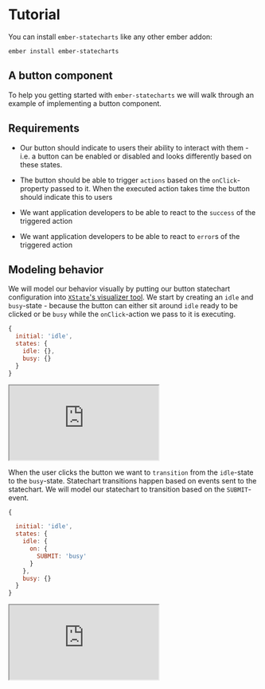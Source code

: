 # Tutorial

You can install `ember-statecharts` like any other ember addon:
 
```
ember install ember-statecharts
```

## A button component

To help you getting started with `ember-statecharts` we will walk through an
example of implementing a button component.

## Requirements

* Our button should indicate to users their ability to interact with them -
i.e. a button can be enabled or disabled and looks differently based on these states.

* The button should be able to trigger `actions` based on the `onClick`-property
passed to it. When the executed action takes time the button should indicate this to users

* We want application developers to be able to react to the `success` of the triggered action

* We want application developers to be able to react to `error`s of the triggered action

## Modeling behavior

We will model our behavior visually by putting our button statechart configuration
 into [`XState`'s visualizer tool](https://xstate.js.org/viz). We start by creating an `idle` and
`busy`-state - because the button can either sit around `idle` ready to be clicked or
be `busy` while the `onClick`-action we pass to it is executing.

```js
{
  initial: 'idle',
  states: {
    idle: {},
    busy: {}
  }
}
```
<iframe
  src="https://xstate.js.org/viz/?gist=d5e74a8a8c1f05bd440dd76549a7b709&embed=1"
  class="docs-h-64 docs-w-full"
>
</iframe>

When the user clicks the button we want to `transition` from the `idle`-state to the
`busy`-state. Statechart transitions happen based on events sent to the statechart.
We will model our statechart to transition based on the `SUBMIT`-event.

```js
{

  initial: 'idle',
  states: {
    idle: {
      on: {
        SUBMIT: 'busy'
      }
    },
    busy: {}
  }
}
```

<iframe
 src="https://xstate.js.org/viz/?gist=9ff6131e1098dcc824921fc001dce356&embed=1"
 class="docs-h-64 docs-w-full"
/>

You can interact with the statechart during the modeling phase. You will see the statechart
transitionig into the busy state when clicking on the submit event in the statechart-editor.

### Triggering actions

Transitioning between states is not enough for our statechart to actually do something.
To have our statechart 'do' something we can implement `actions` that we will tell
the statechart to execute on state-transitions. You can trigger actions at specific points
of a transition:

* **entry** - when a state is entered
* **exit** - when a state is exited
* on a **transition** - when you want to trigger actions only on a specific transition

{{#docs-demo as |demo|}}
  {{demo.snippet "quickstart-on-entry.js" label="entry"}}
  {{demo.snippet "quickstart-on-exit.js" label="exit"}}
  {{demo.snippet "quickstart-transition.js" label="transition"}}
{{/docs-demo}}

<iframe
  src="https://xstate.js.org/viz/?gist=9fa21784f2531f6473fbc6e8881c8482&embed=1"
  class="docs-h-64 docs-w-full"
/>

To model the behavior  of our button component we decide to trigger the
`handleSubmit`-action every time we enter the `busy` state. The button will be in
the busy state and we  can then decide where to transition afterwards based on the
outcome of the triggered action.

This leads us to the conclusion that we actually are missing a state. There's
nowhere to transition to after `busy`. We seem to are missing a `success` state.

```js
{

  initial: 'idle',
  states: {
    idle: {
      on: {
        SUBMIT: 'busy'
      }
    },
    busy: {
      entry: ['handleSubmit'],
      on: {
        SUCCESS: 'success'
      }
    },
    success: {}
  }
}, {
  actions: {
    handleSubmit() {}
  }
}
```

<iframe
  class="docs-w-full docs-h-64"
  src="https://xstate.js.org/viz/?gist=2130bab30555d3f19fa274cdf1a9eec5&embed=1"
/>

But what happens if the potentially async `onClick` fails? We need an `error`
state as well.

This is one of the advantages of using `ember-statecharts` to model behavior.
 Because you are modeling behavior explicitly you need to think about what can
 happen in your application _before_ actually implementing something. This will
lead you to really think about the use-case you are trying to implement and it
gets very easy to add states if you discover you missed something:

```js
{

  initial: 'idle',
  states: {
    idle: {
      on: {
        SUBMIT: 'busy'
      }
    },
    busy: {
      entry: ['handleSubmit'],
      on: {
        SUCCESS: 'success',
        ERROR: 'error'
      }
    },
    success: {},
    error: {}
  }
}, {
  actions: {
    handleSubmit() {}
  }
}
```

<iframe
  class="docs-h-64 docs-w-full"
  src="https://xstate.js.org/viz/?gist=451d65175a1a572c2816f1a04a1cf149&embed=1"
/>

Ok now we can now transition into `error` and `success` but we want developers to
be able to handle these events so we will need to trigger behavior when each of
those states is entered. This is easy to do - we add a new actions `entry` for
both states:

```js
{

  initial: 'idle',
  states: {
    idle: {
      on: {
        SUBMIT: 'busy'
      }
    },
    busy: {
      entry: ['handleSubmit'],
      on: {
        SUCCESS: 'success',
        ERROR: 'error'
      }
    },
    success: {
      entry: ['handleSuccess']
    },
    error: {
      entry: ['handleError']
    }
  }
}, {
  actions: {
    handleSubmit() {},
    handleSuccess() {},
    handleError() {}
  }
}
```

<iframe
  class="docs-h-64 docs-w-full"
  src="https://xstate.js.org/viz/?gist=75fa670f88452661b0cb1182c2391d9e&embed=1"
/>

This looks pretty good - let's have a quick look at the statechart-editor again.
When clicking through the editor we notice that our statechart behaves in kind of
a weird way. We can transition trough to `success` and `error` but there's no way
to exit those two states again. This might be good enough in your application but
most likely this indicates a problem. When dealing with a generic button
component it seems like we should be able to submit the button again after we
successfully submitted the button or the action triggered by the button failed.

This is something that is easily missed when not using a statechart to visualize
the behavior of your components. If you did not use a statechart you would be
setting conditional properties like `isLoading` on the button component directly
and you might have some kind of condition in your code that makes sure that your
button can not be submitted while its `isLoading` property is true. You then
would need to make sure to reset that property `onError` or `onSuccess` - but
this is easy to forget, very error prone and hard to reason about.
In contrast to working with implicit behavior with ember-statecharts
we simply add a new transition to both states:

```js
{

  initial: 'idle',
  states: {
    idle: {
      on: {
        SUBMIT: 'busy'
      }
    },
    busy: {
      entry: ['handleSubmit'],
      on: {
        SUCCESS: 'success',
        ERROR: 'error'
      }
    },
    success: {
      entry: ['handleSuccess'],
      on: {
        SUBMIT: 'busy'
      }
    },
    error: {
      entry: ['handleError'],
      on: {
        SUBMIT: 'busy'
      }
    }
  }
}, {
  actions: {
    handleSubmit() {},
    handleSuccess() {},
    handleError() {}
  }
}
```

<iframe class="docs-w-full docs-h-64" src="https://xstate.js.org/viz/?gist=ea9c345de6903dd1d3eb4992c85bb92a&embed=1" />

### Executing the modeled statechart

Modeling the statechart for our button component is complete now. But how do
we actually use this in our Ember.js application?

It's pretty easy actually. We take the statechart (XState calls them `Machine`s)
we modeled in the statechart-editor, create an instance of it and use it in
our component via the `useMachine`-[usable](https://github.com/emberjs/rfcs/pull/567)
that `ember-statecharts` provides.

In our example application we decided to create a `machines`-folder that holds
all the XState-`machine`s that we plan to use in our components. We can copy
and paste these out of the statechart-editor directly and paste them back into
the editor when we want to see how they work.

We then have to hook up the imported `machine` with our component. We can use
the `withContext`- and `withConfig`-hooks that are available when using `useMachine`.

The nice thing about this is that we keep the behavior separate from our
component implementation. The component that decides to use the statechart
defines what it expects to happen as external effects when the statechart
executes its behavior - we use the `withConfig`- hook to do this.

In our case
we tell the statechart to trigger the `performSubmitTask`-function and what
should happen when the async action triggered succeeds or errors. Because we
define these functions on the statechart itself we need to bind them to the
component instance - we do this by using the `@action`-decorator that Ember
provides in our example. If we didn't want to use `@action` we could use  [Function.prototype.bind](https://developer.mozilla.org/de/docs/Web/JavaScript/Reference/Global_Objects/Function/bind) to achieve the same effect.

You can see the final component in action here:

{{docs/quickstart-guide}}

To trigger transitions on the statechart we implement regular Ember Component actions
that forward `events` to our component. If the user clicks the button we will send the
`SUBMIT` action to our statechart and the statechart will trigger a transition into
the appropriate state. If no transition is specified in the statechart for the sent
event nothing happens - it has literally become impossible to trigger unexpected behavior.

```js
// ...
export default class MyComponent extends Component {
  // ...
  @action
  buttonClicked() {
    this.statechart.send('SUBMIT');
  }
}
```

If a states doesn't understand an event nothing happens. You can see this
while the submit-task is performed. If the user clicks the button repeatedly
nothing happens. Because the `busy`-state does not handle the `SUBMIT`-event
it won't trigger the `submitTask` again.

When we want to keep the UI in sync with the statechart's state we can do this by
using the `matchesState`-decorator.

```js
// ...
export default class MyComponent extends Component {
  // ...
  // the second param is optional if the statechart is called `statechart`
  @matchesState('busy', 'statechart')
  isBusy;

  @use statechart = useMachine({
    // ...
  })
  // ...
}
```

The `matchesState`-decorator will be `true` if the passed state matches the
statechart's current state. You can match against a singular state, an array of
states and even match against nested and parallel states with this
decorator - please refer to the [working with
statecharts](/docs/statecharts)-section for details.

## Refining behavior

We implemented the expected submit behavior but we can't set the button in a
disabled state.

This isn't too surprising we have yet to model the disabled behavior.

The disabled-state is somewhat of an odd state because it concerns how the button looks
(e.g. a disabled button might show as greyed out) and how the button behaves 
(clicking the button won't trigger its `onClick`-action). Statecharts are used
to model behavior so we don't want to concern ourselves with the looks of the
button for now - we will get to that later. But first of all we need to figure out
how disabling the button fits into our statechart.

If we think about it the way the button handles clicks and the fact if the button
should be interactive are really two concurrent things. We could for example decide
to disable the button while the button is in the `busy`-state. Disabling the interactivity
of the button should most likely not cancel the submit-action.

We can model two concurrent behaviors - interactivity and activity in our example -
with a [parallel state](https://xstate.js.org/docs/guides/parallel.html):



```js
{
  type: 'parallel',
  states: {
    interactivity: {
      initial: 'unknown',
      states: {
        unknown: {
          on: {
            '': [
              {
                target: 'enabled',
                cond: 'isEnabled'
              },
              { target: 'disabled' }
            ],
          },
        },
        enabled: {
          on: {
            DISABLE: 'disabled',
          },
        },
        disabled: {
          on: {
            ENABLE: 'enabled',
          },
        },
      },
    },
    activity: {
      initial: 'idle',
      states: {
        idle: {
          on: {
            SUBMIT: {
              target: 'busy',
              cond: 'isEnabled',
            },
          },
        },
        busy: {
          entry: ['handleSubmit'],
          on: {
            SUCCESS: 'success',
            ERROR: 'error',
          },
        },
        success: {
          entry: ['handleSuccess'],
          on: {
            SUBMIT: {
              target: 'busy',
              cond: 'isEnabled',
            },
          },
        },
        error: {
          entry: ['handleError'],
          on: {
            SUBMIT: {
              target: 'busy',
              cond: 'isEnabled',
            },
          },
        },
      },
    },
  },
},
{
  actions: {
    handleSubmit() {},
    handleSuccess() {},
    handleError() {},
  },
  guards: {
    isEnabled(context) {
      return !context.disabled;
    },
  },
}
```
To decide in which state - disabled or enabled - we "start" out in when we
first render the component we can make use of a [transient transition](https://xstate.js.org/docs/guides/transitions.html#transient-transitions). I.e. we will check the disabled property
of the statechart's context and transition into `disabled` or `enabled` based
on that property.

You can play with the `context`-property on the statechart visualization to
simulate a `disabled`-property that would be set from the outside in your Ember.js
application.

<iframe
  class="docs-h-128 docs-w-full"
 src="https://xstate.js.org/viz/?gist=1b7e330cb49ccc3367b293651fa89377&embed=1"
/>

This is great! To refine this behavior we barely had to touch the existing
statechart - we only extended existing behavior. We created a parallel state
`interactivity` that implemenents behavior to make it possible to `ENABLE` or
`DISABLE` the button. The parallel `activity`-state needs to take the `interactivity`
into account when deciding if we want to transition into different substates
when the statechart receives the `SUBMIT`-event but other than that we can be
sure our component behaves the same way as it did before.

### Handling external changes - `@disabled={{true}}`

We want to be able to disable the button via a param we pass to it:

```hbs
<QuickstartButton
  @onClick=this.doSomething
  @disabled={{disableButton}}
>
  Click me!
</QuickstartButton>
```

In the context of statecharts we are modeling behavior based on states that
continiously react to internal and external events. In our button
component changing the `disabled`-argument can be treated as an external event
because something outside of the component changed the `disabled`-parameter.


This means we need to send an event to our button's statechart every time the
`disabled`-argument changes. We can use the [`.update`-hook](http://localhost:4200/docs/statecharts#-update-reacting-to-changes-to-usemachine) that
`useMachine`-provides to do that:

```js
export default class QuickstartButton extends Component {
  // ...

  @use statechart = useMachine(quickstartButtonRefinedMachine)
    .withContext({
      disabled: this.args.disabled,
    })
    .withConfig({
      actions: {
        handleSubmit: this.performSubmitTask,
        handleSuccess: this.onSuccess,
        handleError: this.onError,
      },
      guards: {
        isEnabled({ disabled }) {
          return !disabled;
        },
      },
    })
    .update(({ send, context }) => {
      const { disabled } = context;

      if (disabled) {
        send('DISABLE');
      } else {
        send('ENABLE');
      }
    });
  // ...
}
```

First we define the statechart's `context` object via `withContext`. In our
case the statechart's context is a plain object with a `disabled` property that
depends on the passed `disabled` argument. Whenever this property set from the
outside changes `useMachine` will reevaluate and trigger its `update`-hook. In
the `update`-hook we can send an event to the statechart based on the new
`context`-object that `withContext` will evaluate to.

So in our example we will send the `DISABLE` or `ENABLE` event based on what
was passed for `args.disabled`.

The `update`-hook will trigger every time a property passed to `useMachine`,
`withContext` or `withConfig` changes. `update` will be passed an object with
the following structure:

```
send: Function - a function to send an event to the statechart
restart:  Function - a function to teardown the old and restart a new interpreter with the new configuration
machine: The object passed to `useMachine`
context: the object passed to `withContext`
config: the object passed to `withConfig`
```

As you can see we can either `send` an event to the statechart or decide to `restart` the entire statechart. In our case we decided to model the `args`-change explicitly and because we don't want to throw away the existing state of the statechart we opted not to use `restart`.

### How things look vs. how things behave

Statecharts decouple behavior, i.e. the functionality of an `Ember.Component` from
the way the component looks. This means that we might want to present the button
as `disabled` not only in the `disabled`-state but also in other states of the
statechart that don't allow submitting the button. We can use a regular getter
to display the button correctly to our users:

```js

export default class QuickstartButton extends Component {
  // ...
  @matchesState({ activity: 'busy' })
  isBusy;

  @matchesState({ interactivity: 'disabled' })
  isDisabled;

  // we are not sure if the button is enabled or disabled because we have yet
  // to receive a `DISABLE` or `ENABLE` event
  @matchesState({ interactivity: 'unknown' })
  isInteractivityUnknown;

  get showAsDisabled() {
    const { isDisabled, isBusy, isInteractivityUnknown } = this;

    return isDisabled || isBusy || isInteractivityUnknown;
  }

  // ...
}
```

Here's the final component that we came up with:

{{docs/quickstart-final}}

## Summary

In this tutorial you learned how you can use statecharts to explicitly model
behavior in your Ember.js applications. You have seen how you can make use of the
[statechart-editor](/editor) to help you visualize what your components will
be doing. We also walked through how you can make your statechart executable via
the `useMachine`-[usable](https://github.com/emberjs/rfcs/pull/567) and how you can use the `matchesState`-decorator to
declaratively adapt the looks of your component based on state changes.

The rest of the guides will go into more detail of [how to work](/docs/statecharts)
with statecharts in your Ember.js applications. Please also remember that
everything that `ember-statecharts` is doing is backed by the great
[XState](https://xstate.js.org)-library. You can read about all the configuration
options that XState provides in the [documentation](https://xstate.js.org/docs/)
of that project. This is a very valuable resource that you certainly want to use
when you start using statecharts in your applications.

